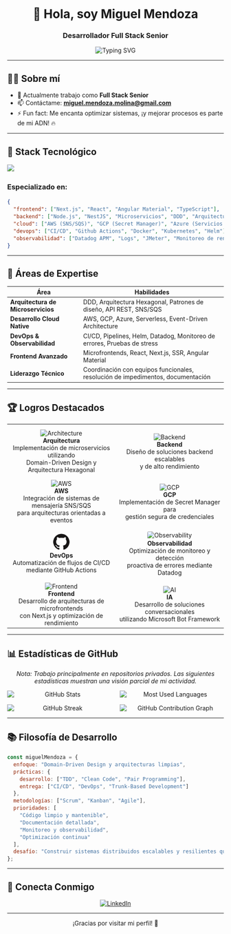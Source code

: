 <h1 align="center">👋 Hola, soy Miguel Mendoza</h1>
<h3 align="center">Desarrollador Full Stack Senior</h3>

<p align="center">
  <img src="https://readme-typing-svg.herokuapp.com?font=Fira+Code&size=22&pause=1000&center=true&vCenter=true&lines=Arquitectura+de+Software;Microservicios;Cloud+Native;Always+Learning" alt="Typing SVG" />
</p>

---

## 👨‍💻 Sobre mí

- 🔭 Actualmente trabajo como **Full Stack Senior**
- 📫 Contáctame: **miguel.mendoza.molina@gmail.com**
- ⚡ Fun fact: Me encanta optimizar sistemas, ¡y mejorar procesos es parte de mi ADN! 🔥

---

## 🚀 Stack Tecnológico

<p align="left">
  <img src="https://skillicons.dev/icons?i=nextjs,nestjs,express,html,nodejs,jest,react,typescript,javascript,aws,gcp,azure,docker,kubernetes,mongodb,postgres,mysql,redis,git,github,gitlab,npm,vscode,postman" />
</p>

### Especializado en:
```json
{
  "frontend": ["Next.js", "React", "Angular Material", "TypeScript"],
  "backend": ["Node.js", "NestJS", "Microservicios", "DDD", "Arquitectura Hexagonal"],
  "cloud": ["AWS (SNS/SQS)", "GCP (Secret Manager)", "Azure (Servicios Cognitivos)"],
  "devops": ["CI/CD", "Github Actions", "Docker", "Kubernetes", "Helm"],
  "observabilidad": ["Datadog APM", "Logs", "JMeter", "Monitoreo de rendimiento"]
}
```

---


## 🎯 Áreas de Expertise

<div align="left">

| Área | Habilidades |
|------|-------------|
| **Arquitectura de Microservicios** | DDD, Arquitectura Hexagonal, Patrones de diseño, API REST, SNS/SQS |
| **Desarrollo Cloud Native** | AWS, GCP, Azure, Serverless, Event-Driven Architecture |
| **DevOps & Observabilidad** | CI/CD, Pipelines, Helm, Datadog, Monitoreo de errores, Pruebas de stress |
| **Frontend Avanzado** | Microfrontends, React, Next.js, SSR, Angular Material |
| **Liderazgo Técnico** | Coordinación con equipos funcionales, resolución de impedimentos, documentación |

</div>

---

## 🏆 Logros Destacados

<div align="center">
<table>
  <tr>
    <td width="50%" align="center">
      <img width="40" style="margin-top: 10px;" src="https://skillicons.dev/icons?i=nestjs" alt="Architecture"/><br/>
      <b>Arquitectura</b><br/>
      Implementación de microservicios utilizando<br/>Domain-Driven Design y Arquitectura Hexagonal
    </td>
    <td width="50%" align="center">
      <img width="40" style="margin-top: 10px;" src="https://skillicons.dev/icons?i=nodejs" alt="Backend"/><br/>
      <b>Backend</b><br/>
      Diseño de soluciones backend escalables<br/>y de alto rendimiento
    </td>
  </tr>
  <tr>
    <td width="50%" align="center">
      <img width="40" style="margin-top: 10px;" src="https://skillicons.dev/icons?i=aws" alt="AWS"/><br/>
      <b>AWS</b><br/>
      Integración de sistemas de mensajería SNS/SQS<br/>para arquitecturas orientadas a eventos
    </td>
    <td width="50%" align="center">
      <img width="40" style="margin-top: 10px;" src="https://skillicons.dev/icons?i=gcp" alt="GCP"/><br/>
      <b>GCP</b><br/>
      Implementación de Secret Manager para<br/>gestión segura de credenciales
    </td>
  </tr>
  <tr>
    <td width="50%" align="center">
      <img width="40" style="margin-top: 10px;" src="https://raw.githubusercontent.com/devicons/devicon/master/icons/github/github-original.svg" alt="DevOps"/><br/>
      <b>DevOps</b><br/>
      Automatización de flujos de CI/CD<br/>mediante GitHub Actions
    </td>
    <td width="50%" align="center">
      <img width="40" style="background-color: white; border-radius: 5px; padding: 2px; margin-top: 10px;" src="https://upload.wikimedia.org/wikipedia/en/thumb/7/7e/Datadog_logo.svg/1200px-Datadog_logo.svg.png" alt="Observability"/><br/>
      <b>Observabilidad</b><br/>
      Optimización de monitoreo y detección<br/>proactiva de errores mediante Datadog
    </td>
  </tr>
  <tr>
    <td width="50%" align="center">
      <img width="40" style="margin-top: 10px;" src="https://skillicons.dev/icons?i=nextjs" alt="Frontend"/><br/>
      <b>Frontend</b><br/>
      Desarrollo de arquitecturas de microfrontends<br/>con Next.js y optimización de rendimiento
    </td>
    <td width="50%" align="center">
      <img width="40" style="margin-top: 10px;" src="https://cdn.jsdelivr.net/gh/devicons/devicon/icons/azure/azure-original.svg" alt="AI"/><br/>
      <b>IA</b><br/>
      Desarrollo de soluciones conversacionales<br/>utilizando Microsoft Bot Framework
    </td>
  </tr>
</table>
</div>

---

## 📊 Estadísticas de GitHub

<p align="center"><i>Nota: Trabajo principalmente en repositorios privados. Las siguientes estadísticas muestran una visión parcial de mi actividad.</i></p>

<div align="center" style="display: flex; justify-content: space-between; margin-bottom: 15px;">
  <img width="48%" src="https://github-readme-stats.vercel.app/api?username=miguelmendozabluex&show_icons=true&theme=monokai&count_private=true&include_all_commits=true" alt="GitHub Stats" />
  <img width="48%" src="https://github-readme-stats.vercel.app/api/top-langs/?username=miguelmendozabluex&layout=compact&theme=monokai&count_private=true&hide=html" alt="Most Used Languages" />
</div>

<div align="center" style="display: flex; justify-content: space-between;">
  <img width="48%" src="https://streak-stats.demolab.com/?user=miguelmendozabluex&theme=monokai&count_private=true" alt="GitHub Streak" />
  <img width="48%" src="https://github-readme-activity-graph.vercel.app/graph?username=miguelmendozabluex&theme=monokai&include_all_commits=true&hide_border=true" alt="GitHub Contribution Graph" />
</div>

---

## 📚 Filosofía de Desarrollo

```javascript
const miguelMendoza = {
  enfoque: "Domain-Driven Design y arquitecturas limpias",
  prácticas: {
    desarrollo: ["TDD", "Clean Code", "Pair Programming"],
    entrega: ["CI/CD", "DevOps", "Trunk-Based Development"]
  },
  metodologías: ["Scrum", "Kanban", "Agile"],
  prioridades: [
    "Código limpio y mantenible",
    "Documentación detallada",
    "Monitoreo y observabilidad",
    "Optimización continua"
  ],
  desafío: "Construir sistemas distribuidos escalables y resilientes que solucionen problemas reales"
};
```

---

## 🔗 Conecta Conmigo

<div align="center">
  <a href="https://linkedin.com/in/tu-linkedin" target="_blank">
    <img src="https://img.shields.io/badge/LinkedIn-0077B5?style=for-the-badge&logo=linkedin&logoColor=white" alt="LinkedIn" />
  </a>
</div>

---

<p align="center" style="margin-top: 10px;">¡Gracias por visitar mi perfil! 🚀</p>



